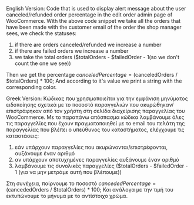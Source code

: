 English Version: Code that is used to display alert message about the user canceled/refunded order percentage in the edit order admin page of WooCommerce. With the above code snippet we take all the orders that have been made
with the customer email of the order the shop manager sees, we check the statuses:
1) if there are orders canceled/refunded we increase a number
2) if there are failed orders we increase a number
3) we take the total orders ($totalOrders - $failedOrder - 1(so we don't count the one we see))

Then we get the percentage $canceledPercentage = ($canceledOrders / $totalOrders) * 100; And according to it's value we print a string with the corresponding color.

Greek Version: Κώδικας που χρησιμοποιείται για την εμφάνιση μηνύματος ειδοποίησης σχετικά με το ποσοστό παραγγελιών που ακυρώθηκαν/επιστράφηκαν από τον χρήστη στη σελίδα διαχείρισης παραγγελίας του WooCommerce. Με το παραπάνω
απόσπασμα κώδικα λαμβάνουμε όλες τις παραγγελίες που έχουν πραγματοποιηθεί με το email του πελάτη της παραγγελίας που βλέπει ο υπεύθυνος του καταστήματος, ελέγχουμε τις καταστάσεις:
1) εάν υπάρχουν παραγγελίες που ακυρώνονται/επιστρέφονται, αυξάνουμε έναν αριθμό
2) αν υπάρχουν αποτυχημένες παραγγελίες αυξάνουμε έναν αριθμό
3) λαμβάνουμε τις συνολικές παραγγελίες ($totalOrders - $failedOrder - 1 (για να μην μετράμε αυτή που βλέπουμε))

Στη συνέχεια, παίρνουμε το ποσοστό $cancededPercentage = ($cancededOrders / $totalOrders) * 100; Και ανάλογα με την τιμή του εκτυπώνουμε το μήνυμα με το αντίστοιχο χρώμα.
